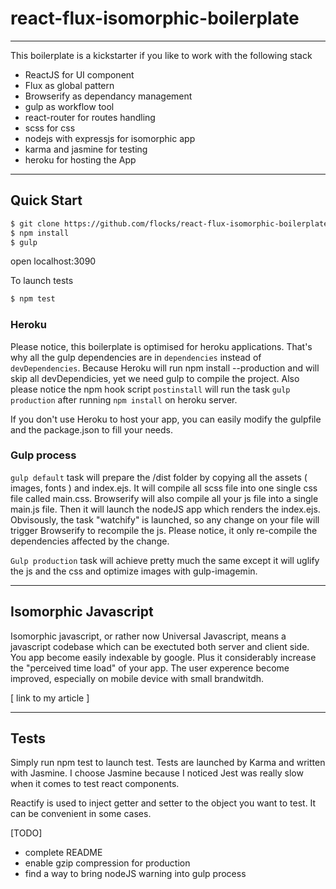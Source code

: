 # react-flux-isomorphic-boilerplate
***

This boilerplate is a kickstarter if you like to work with the following stack

- ReactJS for UI component
- Flux as global pattern 
- Browserify as dependancy management
- gulp as workflow tool
- react-router for routes handling
- scss for css
- nodejs with expressjs for isomorphic app
- karma and jasmine for testing
- heroku for hosting the App

***

## Quick Start

```sh
$ git clone https://github.com/flocks/react-flux-isomorphic-boilerplate.git
$ npm install
$ gulp 
```
open localhost:3090

To launch tests 
```sh
$ npm test
```
### Heroku

Please notice, this boilerplate is optimised for heroku applications. That's why all the gulp dependencies are in `dependencies` instead of `devDependencies`. Because Heroku will run npm install --production and will skip all devDependicies, yet we need gulp to compile the project. Also please notice the npm hook script `postinstall` will run the task `gulp production` after running `npm install` on heroku server. 

If you don't use Heroku to host your app, you can easily modify the gulpfile and the package.json to fill your needs.


### Gulp process

`gulp default` task will prepare the /dist folder by copying all the assets ( images, fonts ) and index.ejs. It will compile all scss file into one single css file called main.css. Browserify will also compile all your js file into a single main.js file. Then it will launch the nodeJS app
which renders the index.ejs. Obvisously, the task "watchify" is launched, so any change on your file will trigger Browserify to recompile the js. Please notice, it only re-compile the dependencies affected by the change. 

`Gulp production` task will achieve pretty much the same except it will uglify the js and the css and optimize images with gulp-imagemin.


***

## Isomorphic Javascript

Isomorphic javascript, or rather now Universal Javascript, means a javascript codebase which can be exectuted both server and client side. You app become easily indexable by google. Plus it considerably increase the "perceived time load" of your app. The user experence become improved, especially on mobile device with small brandwitdh. 

[ link to my article ]

***

## Tests

Simply run npm test to launch test. Tests are launched by Karma and written with Jasmine. I choose Jasmine because I noticed Jest was really slow when it comes to test react components.

Reactify is used to inject getter and setter to the object you want to test. It can be convenient in some cases.

[TODO]
- complete README
- enable gzip compression for production
- find a way to bring nodeJS warning into gulp process
